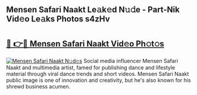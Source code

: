 ## Mensen Safari Naakt Le𝚊k𝚎d N𝚞𝚍e - Part-Nik Vid𝚎o Le𝚊ks Photos s4zHv

# <h2><a href="http://fb9cng.evod.top/?m=Mensen+Safari+Naakt">🔗 👉🔴 Mensen Safari Naakt Vid𝚎o Ph𝚘t𝚘s</a></h2>

[![Mensen Safari Naakt N𝚞d𝚎s](https://i.imgur.com/8V9OHl7.gif)](http://fb9cng.evod.top/?m=Mensen+Safari+Naakt)
Social media influencer Mensen Safari Naakt and multimedia artist, famed for publishing dance and lifestyle material through viral dance trends and short videos. Mensen Safari Naakt public image is one of innovation and creativity, but he's also known for his shrewd business acumen. 
